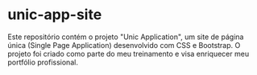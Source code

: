 # unic-app-site
Este repositório contém o projeto "Unic Application", um site de página única (Single Page Application) desenvolvido com CSS e Bootstrap. O projeto foi criado como parte do meu treinamento e visa enriquecer meu portfólio profissional.
